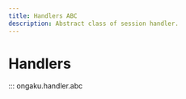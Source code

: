 ```yaml
---
title: Handlers ABC
description: Abstract class of session handler.
---
```


# Handlers

::: ongaku.handler.abc
